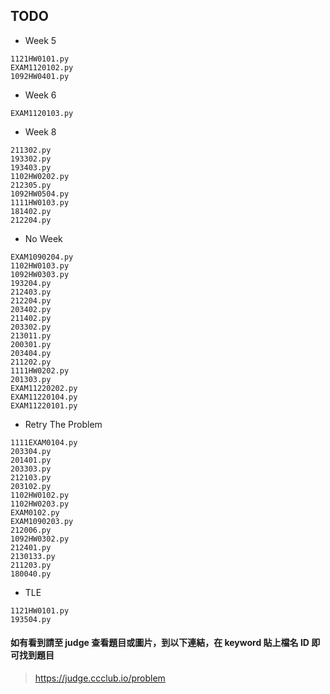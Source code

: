 ## TODO

- Week 5
```
1121HW0101.py
EXAM1120102.py
1092HW0401.py
```

- Week 6
```
EXAM1120103.py
```

- Week 8
```
211302.py
193302.py
193403.py
1102HW0202.py
212305.py
1092HW0504.py
1111HW0103.py
181402.py
212204.py
```

- No Week
```
EXAM1090204.py
1102HW0103.py
1092HW0303.py
193204.py
212403.py
212204.py
203402.py
211402.py
203302.py
213011.py
200301.py
203404.py
211202.py
1111HW0202.py
201303.py
EXAM11220202.py
EXAM11220104.py
EXAM11220101.py
```

- Retry The Problem
```
1111EXAM0104.py
203304.py
201401.py
203303.py
212103.py
203102.py
1102HW0102.py
1102HW0203.py
EXAM0102.py
EXAM1090203.py
212006.py
1092HW0302.py
212401.py
2130133.py
211203.py
180040.py
```

- TLE
```
1121HW0101.py
193504.py
```

#### 如有看到請至 judge 查看題目或圖片，到以下連結，在 keyword 貼上檔名 ID 即可找到題目

> https://judge.ccclub.io/problem